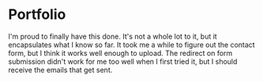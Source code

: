 # Portfolio
I'm proud to finally have this done. It's not a whole lot to it, but it encapsulates what I know so far. It took me a while to figure out the contact form, but I think it works well enough to upload. The redirect on form submission didn't work for me too well when I first tried it, but I should receive the emails that get sent.
